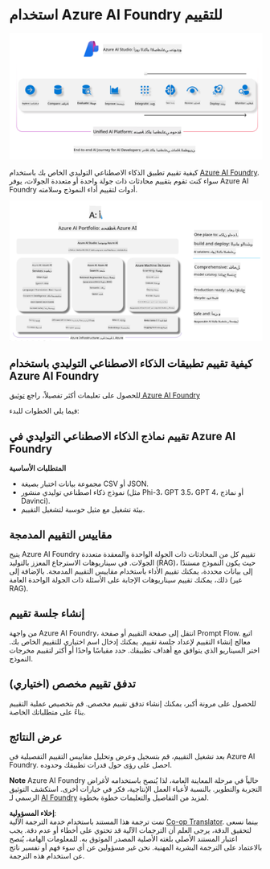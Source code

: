<!--
CO_OP_TRANSLATOR_METADATA:
{
  "original_hash": "7b4235159486df4000e16b7b46ddfec3",
  "translation_date": "2025-07-16T22:28:38+00:00",
  "source_file": "md/01.Introduction/05/AIFoundry.md",
  "language_code": "ar"
}
-->
# **استخدام Azure AI Foundry للتقييم**

![aistudo](../../../../../translated_images/AIFoundry.9e0b513e999a1c5aa227e4c7028b5ff9a6cb712e6613c696705445ee4ca8f35d.ar.png)

كيفية تقييم تطبيق الذكاء الاصطناعي التوليدي الخاص بك باستخدام [Azure AI Foundry](https://ai.azure.com?WT.mc_id=aiml-138114-kinfeylo). سواء كنت تقوم بتقييم محادثات ذات جولة واحدة أو متعددة الجولات، يوفر Azure AI Foundry أدوات لتقييم أداء النموذج وسلامته.

![aistudo](../../../../../translated_images/AIPortfolio.69da59a8e1eaa70f2bab1836c11a69fc97e59f1b1b4154ce5e58bc589d278047.ar.png)

## كيفية تقييم تطبيقات الذكاء الاصطناعي التوليدي باستخدام Azure AI Foundry
للحصول على تعليمات أكثر تفصيلاً، راجع [توثيق Azure AI Foundry](https://learn.microsoft.com/azure/ai-studio/how-to/evaluate-generative-ai-app?WT.mc_id=aiml-138114-kinfeylo)

فيما يلي الخطوات للبدء:

## تقييم نماذج الذكاء الاصطناعي التوليدي في Azure AI Foundry

**المتطلبات الأساسية**

- مجموعة بيانات اختبار بصيغة CSV أو JSON.
- نموذج ذكاء اصطناعي توليدي منشور (مثل Phi-3، GPT 3.5، GPT 4، أو نماذج Davinci).
- بيئة تشغيل مع مثيل حوسبة لتشغيل التقييم.

## مقاييس التقييم المدمجة

يتيح Azure AI Foundry تقييم كل من المحادثات ذات الجولة الواحدة والمعقدة متعددة الجولات.
في سيناريوهات الاسترجاع المعزز بالتوليد (RAG)، حيث يكون النموذج مستندًا إلى بيانات محددة، يمكنك تقييم الأداء باستخدام مقاييس التقييم المدمجة.
بالإضافة إلى ذلك، يمكنك تقييم سيناريوهات الإجابة على الأسئلة ذات الجولة الواحدة العامة (غير RAG).

## إنشاء جلسة تقييم

من واجهة Azure AI Foundry، انتقل إلى صفحة التقييم أو صفحة Prompt Flow.
اتبع معالج إنشاء التقييم لإعداد جلسة تقييم. يمكنك إدخال اسم اختياري للتقييم الخاص بك.
اختر السيناريو الذي يتوافق مع أهداف تطبيقك.
حدد مقياسًا واحدًا أو أكثر لتقييم مخرجات النموذج.

## تدفق تقييم مخصص (اختياري)

للحصول على مرونة أكبر، يمكنك إنشاء تدفق تقييم مخصص. قم بتخصيص عملية التقييم بناءً على متطلباتك الخاصة.

## عرض النتائج

بعد تشغيل التقييم، قم بتسجيل وعرض وتحليل مقاييس التقييم التفصيلية في Azure AI Foundry. احصل على رؤى حول قدرات تطبيقك وحدوده.

**Note** Azure AI Foundry حالياً في مرحلة المعاينة العامة، لذا يُنصح باستخدامه لأغراض التجربة والتطوير. بالنسبة لأعباء العمل الإنتاجية، فكر في خيارات أخرى. استكشف التوثيق الرسمي لـ [AI Foundry](https://learn.microsoft.com/azure/ai-studio/?WT.mc_id=aiml-138114-kinfeylo) لمزيد من التفاصيل والتعليمات خطوة بخطوة.

**إخلاء المسؤولية**:  
تمت ترجمة هذا المستند باستخدام خدمة الترجمة الآلية [Co-op Translator](https://github.com/Azure/co-op-translator). بينما نسعى لتحقيق الدقة، يرجى العلم أن الترجمات الآلية قد تحتوي على أخطاء أو عدم دقة. يجب اعتبار المستند الأصلي بلغته الأصلية المصدر الموثوق به. للمعلومات الهامة، يُنصح بالاعتماد على الترجمة البشرية المهنية. نحن غير مسؤولين عن أي سوء فهم أو تفسير ناتج عن استخدام هذه الترجمة.